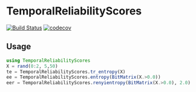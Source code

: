 # TemporalReliabilityScores
[![Build Status](https://travis-ci.org/grero/TemporalReliabilityScores.jl.svg?branch=master)](https://travis-ci.org/grero/TemporalReliabilityScores.jl)
[![codecov](https://codecov.io/gh/grero/TemporalReliabilityScores.jl/branch/master/graph/badge.svg)](https://codecov.io/gh/grero/TemporalReliabilityScores.jl)

## Usage

```julia
using TemporalReliabilityScores
X = rand(0:2, 5,50)
te = TemporalReliabilityScores.tr_entropy(X)
ee = TemporalReliabilityScores.entropy(BitMatrix(X.>0.0))
eer = TemporalReliabilityScores.renyientropy(BitMatrix(X.>0.0), 2.0)
```
